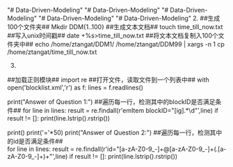 "# Data-Driven-Modeling" 
"# Data-Driven-Modeling" 
"# Data-Driven-Modeling" 
"# Data-Driven-Modeling" 
"# Data-Driven-Modeling" 
2.
##生成100个文件夹##
Mkdir DDM{1..100}
##生成文本文档##
touch time_till_now.txt
##写入unix时间戳##
date +%s>time_till_now.txt
##将文本文档复制入100个文件夹中##
echo /home/ztangat/DDM1/ /home/ztangat/DDM99 | xargs -n 1 cp /home/ztangat/time_till_now.txt


3.
##加载正则模块##
import re
##打开文件，读取文件到一个列表中##
with open('blocklist.xml','r') as f:
    lines = f.readlines()

print("Answer of Question 1:")
##遍历每一行，检测其中的blockID是否满足条件##
for line in lines:
    result = re.findall(r'emItem blockID="[ig].*\d"',line)
    if result != []:
        print(line.lstrip().rstrip())

print()
print('='*50)
print("Answer of Question 2:")
##遍历每一行，检测其中的id是否满足条件##   
for line in lines:
    result = re.findall(r'id="[a-zA-Z0-9_-]+@[a-zA-Z0-9_-]+(\.[a-zA-Z0-9_-]+)+"',line)
    if result != []:
        print(line.lstrip().rstrip())
